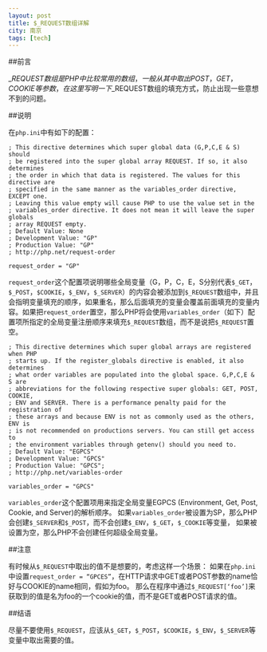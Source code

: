 ```yaml
---
layout: post
title: $_REQUEST数组详解
city: 南京
tags: [tech]
---
```


##前言

$\_REQUEST数组是PHP中比较常用的数组，一般从其中取出POST，GET，COOKIE等参数，在这里写明一下$\_REQUEST数组的填充方式，防止出现一些意想不到的问题。

##说明

在`php.ini`中有如下的配置：

	; This directive determines which super global data (G,P,C,E & S) should
	; be registered into the super global array REQUEST. If so, it also determines
	; the order in which that data is registered. The values for this directive are
	; specified in the same manner as the variables_order directive, EXCEPT one.
	; Leaving this value empty will cause PHP to use the value set in the
	; variables_order directive. It does not mean it will leave the super globals
	; array REQUEST empty.
	; Default Value: None
	; Development Value: "GP"
	; Production Value: "GP"
	; http://php.net/request-order

	request_order = "GP"


`request_order`这个配置项说明哪些全局变量（G，P，C，E，S分别代表`$_GET`，`$_POST`，`$COOKIE`，`$_ENV`，`$_SERVER`）的内容会被添加到`$_REQUEST`数组中，并且会指明变量填充的顺序，如果重名，那么后面填充的变量会覆盖前面填充的变量内容。如果把`request_order`置空，那么PHP将会使用`variables_order`（如下）配置项所指定的全局变量注册顺序来填充`$_REQUEST`数组，而不是说把`$_REQUEST`置空。

	; This directive determines which super global arrays are registered when PHP
	; starts up. If the register_globals directive is enabled, it also determines
	; what order variables are populated into the global space. G,P,C,E & S are
	; abbreviations for the following respective super globals: GET, POST, COOKIE,
	; ENV and SERVER. There is a performance penalty paid for the registration of
	; these arrays and because ENV is not as commonly used as the others, ENV is
	; is not recommended on productions servers. You can still get access to
	; the environment variables through getenv() should you need to.
	; Default Value: "EGPCS"
	; Development Value: "GPCS"
	; Production Value: "GPCS";
	; http://php.net/variables-order

	variables_order = "GPCS"

`variables_order`这个配置项用来指定全局变量EGPCS (Environment, Get, Post, Cookie, and Server)的解析顺序。
如果`variables_order`被设置为SP，那么PHP会创建`$_SERVER`和`$_POST`，而不会创建`$_ENV`，`$_GET`，`$_COOKIE`等变量，
如果被设置为空，那么PHP不会创建任何超级全局变量。

##注意

有时候从`$_REQUEST`中取出的值不是想要的，考虑这样一个场景：
如果在`php.ini`中设置`request_order = “GPCES”`，在HTTP请求中GET或者POST参数的name恰好与COOKIE的name相同，假如为foo。
那么在程序中通过`$_REQUEST[‘foo’]`来获取到的值是名为foo的一个cookie的值，而不是GET或者POST请求的值。

##结语

尽量不要使用`$_REQUEST`，应该从`$_GET`，`$_POST`，`$COOKIE`，`$_ENV`，`$_SERVER`等变量中取出需要的值。
